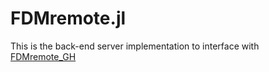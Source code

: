 # FDMremote.jl
This is the back-end server implementation to interface with [FDMremote_GH](https://github.com/keithjlee/FDMremote_GH)
